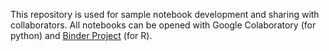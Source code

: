 This repository is used for sample notebook development and sharing with collaborators.
All notebooks can be opened with Google Colaboratory (for python) and [Binder Project](mybinder.org) (for R).

